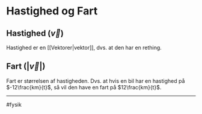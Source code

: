 # Hastighed og Fart

## Hastighed ($\vec v$)
Hastighed er en [[Vektorer|vektor]], dvs. at den har en rething. 

## Fart ($|\vec v|$)
Fart er størrelsen af hastigheden. Dvs. at hvis en bil har en hastighed på $-12\frac{km}{t}$, så vil den have en fart på $12\frac{km}{t}$.






---
#fysik
